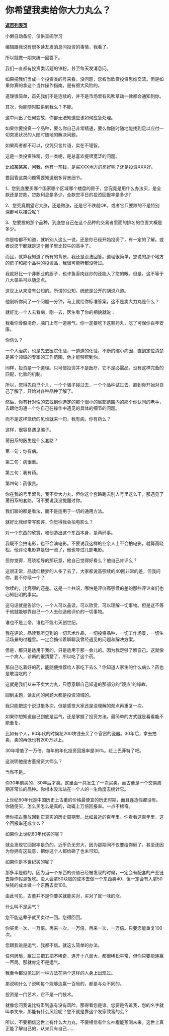 # 你希望我卖给你大力丸么？

[**返回列表页**](/gzh/记忆承载3)

小懒自动备份，仅供查阅学习

编辑跟我说有很多读友发消息问投资的事情，我看了。  

所以就做一期来统一回答下。  

  

我们一直都有投资类话题的铁粉，甚至每天发消息问。

  

如果把我们当成一个投资类的号来看，没问题，您权当欣赏投资思维交流。但是如果你真的拿这个当作操作指南，是有很大风险的。

  

道理很简单，首先我们不是连续的，并不是市场里有风吹草动一律都会通知到你。

  

其次，你能随时联系到我么？不能。

  

这中间出了任何变故，你都无法知道应该如何应急处理。

  

如果你要投资一个品种，要么你自己非常精通，要么你随时随地能找到足以应付一切突发状况的人随时随地的解决问题。

  

如果两者都不可以，仅凭只言片语，实在不理智。

  

这是一类投资铁粉，另一类呢，是总喜欢提很宽泛的问题。

  

比如某某某，问我，他有一笔钱，是买XXX地方的房好呢？还是投资XXX好。

  

要回答这类问题需要知道很多背景细节。  

  

1、您到底要买哪个国家哪个区域哪个楼盘的房子，您究竟是用什么办法买，是全款还是贷款，贷款利息是多少，全款您平日的投资回报率是多少?

  

2、您究竟期望它大涨，还是微涨，还是它不跌就OK，或者它只要跌的不是特别深都可以接受呢？

  

3、您要投的那个品种，到底您自己在这个品种的交易者里面的排名的位置大概是多少。

  

你是啥都不知道，就听别人这么一说，还是你已经开始投资了，有一定的了解。或者说您干脆就是这个圈子里比较牛的高手了。

  

而且，就算我知道了所有的背景，我还是没法回答。道理很简单，您说的那个地方的房子和那个品种的投资品，我很可能听都没听过。

  

我就好比一个非职业的厨子，也许鱼香肉丝炒的还能入了您的眼。但是，这不等于八大菜系可以随您点。

  

这世上从来没有公知的。所谓的公知，统统是公开的胡说八道。

  

他刚听你问了一个问题一分钟，马上就给你标准答案，这不是卖大力丸是什么？

  

就好比一个人去看病，刚一去，医生看了你的相貌就说：

我看你骨骼清奇，脑门上有一道黑气，你一定要吃下这颗药丸，吃了可保你百年安康。

  

你信么？

  

一个人治病，也是先去医院化验，一道道的化验，不断的缩小病因，直到定位清楚是某个领域的专家的工作范围，他才能够帮到你。

  

同样，投资是一个道理。只可惜投资并不是医疗，它不是必需品。没有这样完备的匹配，化验的机制。

  

所以，您得先自己个儿，一个个骗子碰过去，一个个品种试过去。直到你开始对自己了解了，开始对各种品种了解了。

  

然后，你有针对性的去找到你选定的那个很小的局部范围内的那个你认同的老手，去跟他沟通一个你自己在操作中遇见的具体的细节的问题。

  

而不是这样笼统的见谁就来一句，我有病，你有药么？

  

这样，很容易遇见骗子。

  

莆田系的医生是什么套路？

  

第一句：你有病。

第二句：病很重。

第三句：我有药。

第四句：药很贵。

  

你在我的号里留言，我不卖大力丸，但你这个套路跑去别人号里这么干，那遇见了莆田系的套路，可不要说我没提醒过你。

  

我们聊的都是看法，而不是适用于一切的通用方法。

  

就好比我经常写影评，你觉得我会拍电影么？

  

对一个东西的欣赏，和创造出这个东西本身，是两码事。  

  

我既不会拍电影，也不会演电影。不要说我这样的业余人士不会拍电影，就算高晓松，他评论电影算是很一流了，他也导过几部电影。

  

但你觉得，高晓松导的那玩意，他自己觉得好看么？他自己肯评么？

  

这很正常，品读红楼梦的人多了去了，大家都说高颚续的40回非常的差，但我问你，要不你续一个？

  

你续的，比高颚的还差。这是一个共识，哪怕是评价高颚续的差的那些评论者们也心知肚明的事实。

  

这句话就是告诉你，一个人可以品读，可以欣赏，可以理解一切事物。但是这不等于他就能够靠自己一个人去创造他评价的一切事物。

  

谁也不是上帝，谁也不能七天创世纪。

  

我在评论，品读我所见到的一切艺术作品，一切投资品种，一切工作场景，一切生活场景的过程里。一定会捎带着聊聊我曾经遇见的问题和解决方案。

  

但是，那只是适用于我的，只是适用于那一会儿的。因为我足够了解自己。这就像一个病人，诊断的很清楚了，所以吃了这个药。

  

那自己吃着好的药，能随便推荐给人家吃下去么？你知道人家生的什么病么？药也是敢混吃的？

  

这就是我们从来不卖大力丸，只愿意聊自己知道的那部分的“观点”的缘故。

  

回到主题，读友问的问题大都是投资领域的。

  

我只能把这个说过挺多次，但是感觉大家还是没理解的观点再重复一次。

  

如果你想知道自己到底是运气，还是掌握了投资方法。最简单的方式就是看看能不能重复。

  

比如有个人，80年代的时候花200块钱去买了个官窑的瓷器。30年后，拿去拍卖，卖的再低也有200万以上。

  

30年增值了一万倍。每年的年化投资回报率是36%。赶上巴菲特了吧。

  

这说明他是古董投资大师么？

当然不是。

  

你30年前买的，30年后才卖。这里面一共发生了一次买卖。而古董是一个交易周期非常长的品种。你根本没法站在一个人的一生角度去统计它。

  

上世纪80年代是中国历史上古董的价格最便宜的历史时期，而且连造假都没有。你随便买，怎么买怎么是真的，动辄上万倍回报率。一点不稀奇。

  

但你把古董放回到它真实的历史周期里。比如最近的百年里。你看看这百年里，这个回报率还成立么？

  

如果你上世纪60年代买的呢？

  

就会发现它回报率是负的，近乎负无穷大，因为那期间不仅要给你砸了，甚至还因为你拥有这玩意，把你这个人都给砸了也未可知。

  

如果你是本世纪买的呢？

  

那多半是假的。因为当一个东西的价值已经被发现的时候，一定会有配套的产业链去靠作假混饭吃。没人会拿50块钱的成本去做一个东西卖40，但一定会有人拿50块钱的成本做一个东西去卖100。

  

由此可见，古董并不是你要买就能买对，买对了就一味的涨。

  

什么叫不是运气？

  

您不能这辈子就买卖过一回。您得回回。

  

你买卖一次，一万倍。再来一次，一万倍，再来一次，一万倍。只要您能重复100次。

  

您跟我说是运气，我都不信。就这么简单的办法。

  

任何牌局，赢过三把五把不稀奇，连开十八局大，都很稀松平常，但你只要能连赢一百局。那就肯定不是运气。

  

我至今都没见过同一种方法在两个这样的人身上出现过。

  

那说明什么？说明每个能够连赢一百局的，都是与众不同的。

  

投资是一门艺术，它不是一门技术。

  

就像您问我说比特币到底有没有风险。那得看您是谁。您要是告诉我，您的名字就叫李笑来，那能有什么风险呢？您不就是靠这个发家致富的么？

  

所以，不要相信这世上有什么大力丸，不要相信有什么神棍能预测未来。这世上真正能了解自己的，从来只有自己......


